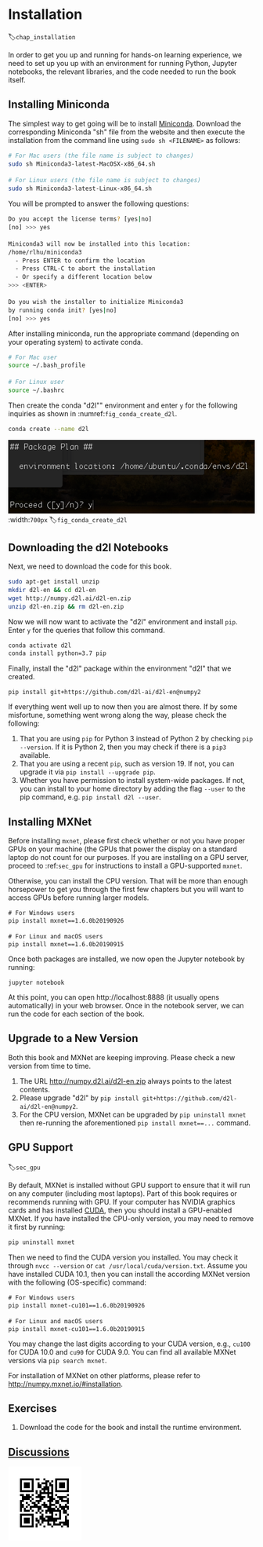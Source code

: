 # Installation
:label:`chap_installation`

In order to get you up and running for hands-on learning experience, 
we need to set up you up with an environment for running Python, 
Jupyter notebooks, the relevant libraries, 
and the code needed to run the book itself.

## Installing Miniconda

The simplest way to get going will be to install [Miniconda](https://conda.io/en/latest/miniconda.html). 
Download the corresponding Miniconda "sh" file from the website 
and then execute the installation from the command line
using `sudo sh <FILENAME>` as follows:

```bash
# For Mac users (the file name is subject to changes)
sudo sh Miniconda3-latest-MacOSX-x86_64.sh

# For Linux users (the file name is subject to changes)
sudo sh Miniconda3-latest-Linux-x86_64.sh
```


You will be prompted to answer the following questions:

```bash
Do you accept the license terms? [yes|no]
[no] >>> yes

Miniconda3 will now be installed into this location:
/home/rlhu/miniconda3
  - Press ENTER to confirm the location
  - Press CTRL-C to abort the installation
  - Or specify a different location below
>>> <ENTER>

Do you wish the installer to initialize Miniconda3
by running conda init? [yes|no]
[no] >>> yes
```


After installing miniconda, run the appropriate command 
(depending on your operating system) to activate conda.

```bash
# For Mac user
source ~/.bash_profile

# For Linux user
source ~/.bashrc
```


Then create the conda "d2l"" environment and enter `y`
for the following inquiries as shown in :numref:`fig_conda_create_d2l`.

```bash
conda create --name d2l
```


![ Conda create environment d2l. ](../img/conda_create_d2l.png)
:width:`700px`
:label:`fig_conda_create_d2l`


## Downloading the d2l Notebooks

Next, we need to download the code for this book.

```bash
sudo apt-get install unzip
mkdir d2l-en && cd d2l-en
wget http://numpy.d2l.ai/d2l-en.zip
unzip d2l-en.zip && rm d2l-en.zip
```


Now we will now want to activate the "d2l" environment and install `pip`. 
Enter `y` for the queries that follow this command.

```bash
conda activate d2l
conda install python=3.7 pip
```


Finally, install the "d2l" package within the environment "d2l" that we created.

```
pip install git+https://github.com/d2l-ai/d2l-en@numpy2
```


If everything went well up to now then you are almost there.
If by some misfortune, something went wrong along the way, 
please check the following:

1. That you are using `pip` for Python 3 instead of Python 2 by checking `pip --version`. If it is Python 2, then you may check if there is a `pip3` available.
2. That you are using a recent `pip`, such as version 19. 
   If not, you can upgrade it via `pip install --upgrade pip`.
3. Whether you have permission to install system-wide packages. 
   If not, you can install to your home directory by adding the flag `--user` 
   to the pip command, e.g. `pip install d2l --user`.


## Installing MXNet

Before installing `mxnet`, please first check 
whether or not you have proper GPUs on your machine
(the GPUs that power the display on a standard laptop
do not count for our purposes.
If you are installing on a GPU server, 
proceed to :ref:`sec_gpu` for instructions 
to install a GPU-supported `mxnet`.

Otherwise, you can install the CPU version.
That will be more than enough horsepower to get you 
through the first few chapters but you will want 
to access GPUs before running larger models.

```
# For Windows users
pip install mxnet==1.6.0b20190926

# For Linux and macOS users
pip install mxnet==1.6.0b20190915
```


Once both packages are installed, we now open the Jupyter notebook by running:

```
jupyter notebook
```


At this point, you can open http://localhost:8888 (it usually opens automatically) in your web browser. Once in the notebook server, we can run the code for each section of the book.

## Upgrade to a New Version

Both this book and MXNet are keeping improving. Please check a new version from time to time.

1. The URL  http://numpy.d2l.ai/d2l-en.zip always points to the latest contents.
2. Please upgrade "d2l" by `pip install git+https://github.com/d2l-ai/d2l-en@numpy2`.
3. For the CPU version, MXNet can be upgraded by `pip uninstall mxnet` then re-running the aforementioned `pip install mxnet==...` command.


## GPU Support

:label:`sec_gpu`

By default, MXNet is installed without GPU support 
to ensure that it will run on any computer (including most laptops).
Part of this book requires or recommends running with GPU.
If your computer has NVIDIA graphics cards and has installed [CUDA](https://developer.nvidia.com/cuda-downloads),
then you should install a GPU-enabled MXNet.
If you have installed the CPU-only version, 
you may need to remove it first by running:

```bash
pip uninstall mxnet
```


Then we need to find the CUDA version you installed.
You may check it through `nvcc --version` or `cat /usr/local/cuda/version.txt`.
Assume you have installed CUDA 10.1, 
then you can install the according MXNet version 
with the following (OS-specific) command:

```
# For Windows users
pip install mxnet-cu101==1.6.0b20190926

# For Linux and macOS users
pip install mxnet-cu101==1.6.0b20190915
```


You may change the last digits according to your CUDA version,
e.g., `cu100` for CUDA 10.0 and `cu90` for CUDA 9.0.
You can find all available MXNet versions via `pip search mxnet`.

For installation of MXNet on other platforms, please refer to http://numpy.mxnet.io/#installation.


## Exercises

1. Download the code for the book and install the runtime environment.


## [Discussions](https://discuss.mxnet.io/t/2315)

![](../img/qr_install.svg)
